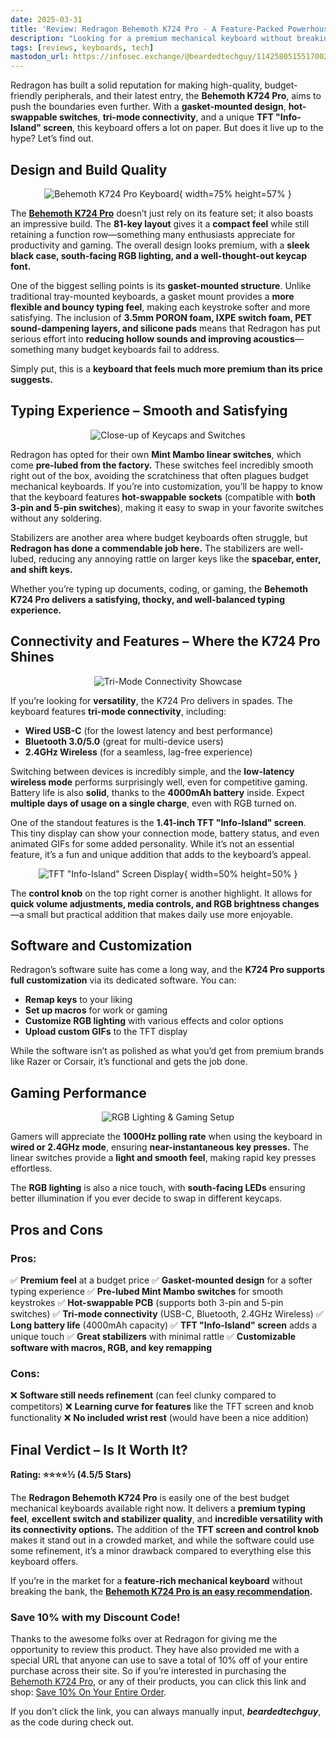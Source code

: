```yaml
---
date: 2025-03-31
title: 'Review: Redragon Behemoth K724 Pro - A Feature-Packed Powerhouse'
description: "Looking for a premium mechanical keyboard without breaking the bank? Check out my in-depth review of the Redragon Behemoth K724 Pro, featuring a gasket-mounted design, hot-swappable switches, tri-mode connectivity, and a unique TFT Info-Island screen. Use code 'beardedtechguy' for 10% off!"
tags: [reviews, keyboards, tech]
mastodon_url: https://infosec.exchange/@beardedtechguy/114258051551700259
---
```


Redragon has built a solid reputation for making high-quality, budget-friendly peripherals, and their latest entry, the **Behemoth K724 Pro**, aims to push the boundaries even further. With a **gasket-mounted design**, **hot-swappable switches**, **tri-mode connectivity**, and a unique **TFT "Info-Island" screen**, this keyboard offers a lot on paper. But does it live up to the hype? Let’s find out.

## **Design and Build Quality**

<div align="center">

![Behemoth K724 Pro Keyboard](/assets/images/redrago_behemoth_hero.jpg){ width=75% height=57% }

</div>

The **[Behemoth K724 Pro](https://redragonshop.com/products/behemoth-k724-pro?_pos=1&_psq=behem&_ss=e&_v=1.0)** doesn’t just rely on its feature set; it also boasts an impressive build. The **81-key layout** gives it a **compact feel** while still retaining a function row—something many enthusiasts appreciate for productivity and gaming. The overall design looks premium, with a **sleek black case, south-facing RGB lighting, and a well-thought-out keycap font.**

One of the biggest selling points is its **gasket-mounted structure**. Unlike traditional tray-mounted keyboards, a gasket mount provides a **more flexible and bouncy typing feel**, making each keystroke softer and more satisfying. The inclusion of **3.5mm PORON foam, IXPE switch foam, PET sound-dampening layers, and silicone pads** means that Redragon has put serious effort into **reducing hollow sounds and improving acoustics**—something many budget keyboards fail to address.

Simply put, this is a **keyboard that feels much more premium than its price suggests.**

## **Typing Experience – Smooth and Satisfying**

<div align="center">

![Close-up of Keycaps and Switches](/assets/images/redrago_behemoth_keycaps.jpg)

</div>

Redragon has opted for their own **Mint Mambo linear switches**, which come **pre-lubed from the factory.** These switches feel incredibly smooth right out of the box, avoiding the scratchiness that often plagues budget mechanical keyboards. If you’re into customization, you’ll be happy to know that the keyboard features **hot-swappable sockets** (compatible with **both 3-pin and 5-pin switches**), making it easy to swap in your favorite switches without any soldering.

Stabilizers are another area where budget keyboards often struggle, but **Redragon has done a commendable job here.** The stabilizers are well-lubed, reducing any annoying rattle on larger keys like the **spacebar, enter, and shift keys.**

Whether you’re typing up documents, coding, or gaming, the **Behemoth K724 Pro delivers a satisfying, thocky, and well-balanced typing experience.**

## **Connectivity and Features – Where the K724 Pro Shines**

<div align="center">

![Tri-Mode Connectivity Showcase](/assets/images/redrago_behemoth_power.jpg)

</div>

If you’re looking for **versatility**, the K724 Pro delivers in spades. The keyboard features **tri-mode connectivity**, including:

- **Wired USB-C** (for the lowest latency and best performance)
- **Bluetooth 3.0/5.0** (great for multi-device users)
- **2.4GHz Wireless** (for a seamless, lag-free experience)

Switching between devices is incredibly simple, and the **low-latency wireless mode** performs surprisingly well, even for competitive gaming. Battery life is also **solid**, thanks to the **4000mAh battery** inside. Expect **multiple days of usage on a single charge**, even with RGB turned on.

One of the standout features is the **1.41-inch TFT "Info-Island" screen**. This tiny display can show your connection mode, battery status, and even animated GIFs for some added personality. While it’s not an essential feature, it’s a fun and unique addition that adds to the keyboard’s appeal.

<div align="center">

![TFT "Info-Island" Screen Display](/assets/images/redrago_behemoth_tft.jpg){ width=50% height=50% }

</div>

The **control knob** on the top right corner is another highlight. It allows for **quick volume adjustments, media controls, and RGB brightness changes**—a small but practical addition that makes daily use more enjoyable.

## **Software and Customization**

Redragon’s software suite has come a long way, and the **K724 Pro supports full customization** via its dedicated software. You can:

- **Remap keys** to your liking
- **Set up macros** for work or gaming
- **Customize RGB lighting** with various effects and color options
- **Upload custom GIFs** to the TFT display

While the software isn’t as polished as what you’d get from premium brands like Razer or Corsair, it’s functional and gets the job done.

## **Gaming Performance**

<div align="center">

![RGB Lighting & Gaming Setup](/assets/images/redrago_behemoth_rgb.jpg)

</div>

Gamers will appreciate the **1000Hz polling rate** when using the keyboard in **wired or 2.4GHz mode**, ensuring **near-instantaneous key presses.** The linear switches provide a **light and smooth feel**, making rapid key presses effortless.

The **RGB lighting** is also a nice touch, with **south-facing LEDs** ensuring better illumination if you ever decide to swap in different keycaps.

## **Pros and Cons**

### **Pros:**

✅ **Premium feel** at a budget price
✅ **Gasket-mounted design** for a softer typing experience
✅ **Pre-lubed Mint Mambo switches** for smooth keystrokes
✅ **Hot-swappable PCB** (supports both 3-pin and 5-pin switches)
✅ **Tri-mode connectivity** (USB-C, Bluetooth, 2.4GHz Wireless)
✅ **Long battery life** (4000mAh capacity)
✅ **TFT "Info-Island" screen** adds a unique touch
✅ **Great stabilizers** with minimal rattle
✅ **Customizable software with macros, RGB, and key remapping**

### **Cons:**

❌ **Software still needs refinement** (can feel clunky compared to competitors)
❌ **Learning curve for features** like the TFT screen and knob functionality
❌ **No included wrist rest** (would have been a nice addition)

## **Final Verdict – Is It Worth It?**

**Rating: ⭐⭐⭐⭐½ (4.5/5 Stars)**

The **Redragon Behemoth K724 Pro** is easily one of the best budget mechanical keyboards available right now. It delivers a **premium typing feel**, **excellent switch and stabilizer quality**, and **incredible versatility with its connectivity options.** The addition of the **TFT screen and control knob** makes it stand out in a crowded market, and while the software could use some refinement, it’s a minor drawback compared to everything else this keyboard offers.

If you’re in the market for a **feature-rich mechanical keyboard** without breaking the bank, the **[Behemoth K724 Pro is an easy recommendation](https://redragonshop.com/products/behemoth-k724-pro?_pos=1&_psq=behem&_ss=e&_v=1.0).**

### **Save 10% with my Discount Code!**

Thanks to the awesome folks over at Redragon for giving me the opportunity to review this product. They have also provided me with a special URL that anyone can use to save a total of 10% off of your entire purchase across their site. So if you’re interested in purchasing the [Behemoth K724 Pro](https://redragonshop.com/products/behemoth-k724-pro?_pos=1&_psq=behem&_ss=e&_v=1.0), or any of their products, you can click this link and shop: [Save 10% On Your Entire Order](https://www.redragonshop.com/discount/beardedtechguy?ref=weblog.kylereddoch.me).

If you don’t click the link, you can always manually input, **_beardedtechguy_**, as the code during check out.